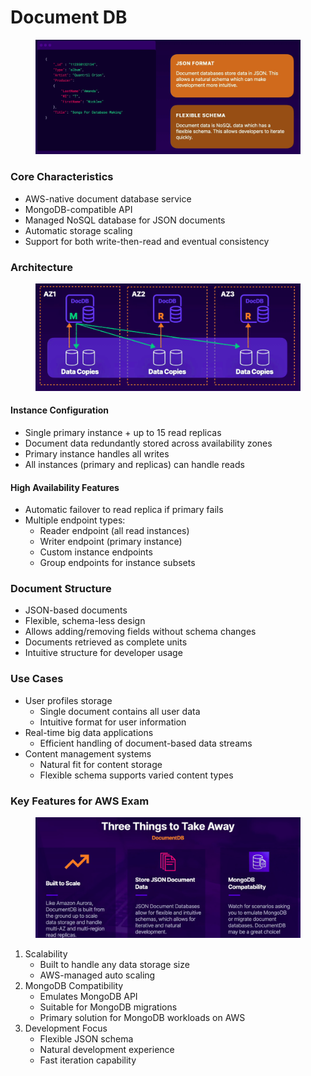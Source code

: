 # Document DB

<figure><img src="../../../../.gitbook/assets/image (17).png" alt=""><figcaption></figcaption></figure>

### Core Characteristics

* AWS-native document database service
* MongoDB-compatible API
* Managed NoSQL database for JSON documents
* Automatic storage scaling
* Support for both write-then-read and eventual consistency

### Architecture

<figure><img src="../../../../.gitbook/assets/image (18).png" alt=""><figcaption></figcaption></figure>

#### Instance Configuration

* Single primary instance + up to 15 read replicas
* Document data redundantly stored across availability zones
* Primary instance handles all writes
* All instances (primary and replicas) can handle reads

#### High Availability Features

* Automatic failover to read replica if primary fails
* Multiple endpoint types:
  * Reader endpoint (all read instances)
  * Writer endpoint (primary instance)
  * Custom instance endpoints
  * Group endpoints for instance subsets

### Document Structure

* JSON-based documents
* Flexible, schema-less design
* Allows adding/removing fields without schema changes
* Documents retrieved as complete units
* Intuitive structure for developer usage

### Use Cases

* User profiles storage
  * Single document contains all user data
  * Intuitive format for user information
* Real-time big data applications
  * Efficient handling of document-based data streams
* Content management systems
  * Natural fit for content storage
  * Flexible schema supports varied content types

### Key Features for AWS Exam

<figure><img src="../../../../.gitbook/assets/image (19).png" alt=""><figcaption></figcaption></figure>

1. Scalability
   * Built to handle any data storage size
   * AWS-managed auto scaling
2. MongoDB Compatibility
   * Emulates MongoDB API
   * Suitable for MongoDB migrations
   * Primary solution for MongoDB workloads on AWS
3. Development Focus
   * Flexible JSON schema
   * Natural development experience
   * Fast iteration capability
